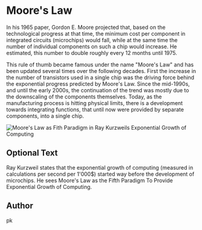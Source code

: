 # Moore's Law

In his 1965 paper, Gordon E. Moore projected that, based on the technological progress at that time,  the minimum cost per component in integrated circuits (microchips) would fall, while at the same time the number of individual components on such a chip would increase. He estimated, this number to double roughly every 12 months until 1975.

This rule of thumb became famous under the name "Moore's Law" and has been updated several times over the following decades. First the increase in the number of transistors used in a single chip was the driving force behind the exponential progress predicted by Moore's Law. Since the mid-1990s, and until the early 2000s, the continuation of the trend was mostly due to the downscaling of the components themselves. Today, as the manufacturing process is hitting physical limits, there is a development towards integrating functions, that until now were provided by separate components, into a single chip.

![Moore's Law as Fith Paradigm in Ray Kurzweils Exponential Growth of Computing](https://github.com/unibas-tilics/tilics-admin/blob/master/article-drafts-20190307/figures/image-0-36-moore_kurzweil.jpeg)

## Optional Text

Ray Kurzweil states that the exponential growth of computing (measured in calculations per second per 1'000$) started way before the development of microchips. He sees Moore's Law as the Fifth Paradigm To Provide Exponential Growth of Computing.



## Author

pk
